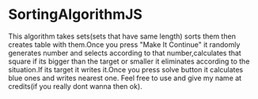 # SortingAlgorithmJS
This algorithm takes sets(sets that have same length) sorts them then creates table with them.Once you press "Make It Continue" it randomly generates number and selects according to that number,calculates that square if its bigger than the target or smaller it eliminates according to the situation.If its target it writes it.Once you press solve button it calculates blue ones and writes nearest one.
Feel free to use and give my name at credits(if you really dont wanna then ok).
